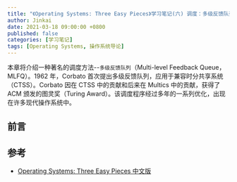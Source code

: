 ```yaml
---
title: "《Operating Systems: Three Easy Pieces》学习笔记(六) 调度：多级反馈队列"
author: Jinkai
date: 2021-03-18 09:00:00 +0800
published: false
categories: [学习笔记]
tags: [Operating Systems, 操作系统导论]
---
```


本章将介绍一种著名的调度方法--`多级反馈队列`（Multi-level Feedback Queue，MLFQ）。1962 年，Corbato 首次提出多级反馈队列，应用于兼容时分共享系统（CTSS）。Corbato 因在 CTSS 中的贡献和后来在 Multics 中的贡献，获得了 ACM 颁发的图灵奖（Turing Award）。该调度程序经过多年的一系列优化，出现在许多现代操作系统中。

## 前言



## 参考

- [Operating Systems: Three Easy Pieces 中文版](https://pages.cs.wisc.edu/~remzi/OSTEP/Chinese/08.pdf)
